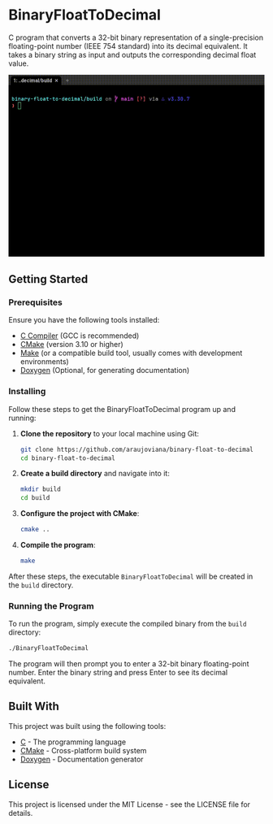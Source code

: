 # BinaryFloatToDecimal

C program that converts a 32-bit binary representation of a single-precision floating-point number (IEEE 754 standard) into its decimal equivalent.  It takes a binary string as input and outputs the corresponding decimal float value.

![Demo GIF](./assets/demo.gif)

## Getting Started

### Prerequisites

Ensure you have the following tools installed:

- [C Compiler](https://gcc.gnu.org/) (GCC is recommended)
- [CMake](https://cmake.org/) (version 3.10 or higher)
- [Make](https://www.gnu.org/software/make/) (or a compatible build tool, usually comes with development environments)
- [Doxygen](http://www.doxygen.nl/index.html) (Optional, for generating documentation)

### Installing

Follow these steps to get the BinaryFloatToDecimal program up and running:

1.  **Clone the repository** to your local machine using Git:

    ```bash
    git clone https://github.com/araujoviana/binary-float-to-decimal
    cd binary-float-to-decimal
    ```

2.  **Create a build directory** and navigate into it:

    ```bash
    mkdir build
    cd build
    ```

3.  **Configure the project with CMake**:

    ```bash
    cmake ..
    ```

4.  **Compile the program**:

    ```bash
    make
    ```

After these steps, the executable `BinaryFloatToDecimal` will be created in the `build` directory.

### Running the Program

To run the program, simply execute the compiled binary from the `build` directory:

```bash
./BinaryFloatToDecimal
```

The program will then prompt you to enter a 32-bit binary floating-point number. Enter the binary string and press Enter to see its decimal equivalent.

## Built With

This project was built using the following tools:

- [C](https://en.wikipedia.org/wiki/C_(programming_language)) - The programming language
- [CMake](https://cmake.org/) - Cross-platform build system
- [Doxygen](http://www.doxygen.nl/index.html) - Documentation generator


## License

This project is licensed under the MIT License - see the LICENSE file for details.

